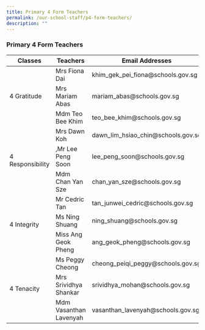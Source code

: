 ```yaml
---
title: Primary 4 Form Teachers
permalink: /our-school-staff/p4-form-teachers/
description: ""
---
```

### Primary 4 Form Teachers

<table><thead><tr><th>Classes</th><th>Teachers</th><th>Email Addresses</th></tr></thead><tbody><tr><td rowspan="3">4 Gratitude</td><td>Mrs Fiona Dai</td><td>khim_gek_pei_fiona@schools.gov.sg</td></tr><tr><td>Mrs Mariam Abas</td><td>mariam_abas@schools.gov.sg</td></tr><tr><td>Mdm Teo Bee Khim</td><td>teo_bee_khim@schools.gov.sg</td></tr><tr><td rowspan="3">4 Responsibility</td><td>Mrs Dawn Koh</td><td>dawn_lim_hsiao_chin@schools.gov.sg</td></tr><tr><td>,Mr Lee Peng Soon</td><td>lee_peng_soon@schools.gov.sg</td></tr><tr><td>Mdm Chan Yan Sze</td><td>chan_yan_sze@schools.gov.sg</td></tr><tr><td rowspan="3">4 Integrity</td><td>Mr Cedric Tan</td><td>tan_junwei_cedric@schools.gov.sg</td></tr><tr><td>Ms Ning Shuang</td><td>ning_shuang@schools.gov.sg</td></tr><tr><td>Miss Ang Geok Pheng</td><td>ang_geok_pheng@schools.gov.sg</td></tr><tr><td rowspan="3">4 Tenacity</td><td>Ms Peggy Cheong</td><td>cheong_peiqi_peggy@schools.gov.sg</td></tr><tr><td>Mrs Srividhya Shankar</td><td>srividhya_mohan@schools.gov.sg</td></tr><tr><td>Mdm Vasanthan Lavenyah</td><td>vasanthan_lavenyah@schools.gov.sg</td></tr></tbody></table>